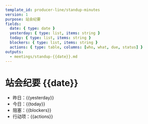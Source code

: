 ```yaml
---
template_id: producer-line/standup-minutes
version: 1
purpose: 站会纪要
fields:
  date: { type: date }
  yesterday: { type: list, items: string }
  today: { type: list, items: string }
  blockers: { type: list, items: string }
  actions: { type: table, columns: [who, what, due, status] }
outputs:
  - meetings/standup-{{date}}.md
---
```


# 站会纪要 {{date}}

- 昨日：{{yesterday}}
- 今日：{{today}}
- 阻塞：{{blockers}}
- 行动项：{{actions}}
